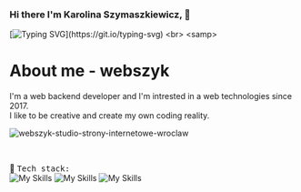 ### Hi there I'm Karolina Szymaszkiewicz, 👋 
[![Typing SVG](https://readme-typing-svg.demolab.com?font=Fira+Code&pause=1000&color=07F76C&width=435&lines=It's+great+to+have+you+here!)](https://git.io/typing-svg)
<br> 
<samp>

# About me -  webszyk
I'm a web backend developer and I'm intrested in a web technologies since 2017. <br>
I like to be creative and create my own coding reality.<br>


![webszyk-studio-strony-internetowe-wroclaw](https://github.com/user-attachments/assets/851451af-ea7e-4f6b-ae96-9a568abaef1d)

<!--📷 Catch me taking some <a href="hhttps://www.flickr.com/photos/184775256@N04/">pictures</a> in my free time.-->
</samp><br> 

🔗 <samp>Tech stack:</samp><br>
![My Skills](https://skillicons.dev/icons?i=git,gitlab,vscode,python,flask,django,pycharm,selenium) ![My Skills](https://go-skill-icons.vercel.app/api/icons?i=dbeaver,sqlite,postgresql,swagger)
![My Skills](https://skillicons.dev/icons?i=html,css,sass,js,gulp,npm,bootstrap,wordpress,figma,grafana,postman)
<!--<code><img title="GIMP" alt="GNU Image Manipulation Program - GIMP" width="40px" src="https://cdn.jsdelivr.net/gh/devicons/devicon/icons/gimp/gimp-original.svg" /></code>-->
<!--🛢 &nbsp;Database:&nbsp;
  ![MongoDB](https://img.shields.io/badge/-MongoDB-0A1A2F?style=flat&logo=mongodb)-->
<!--<samp>I want to learn:</samp>-->
<!--![My Skills](https://skillicons.dev/icons?i=,react,vue,flutter)-->


<!--<a target="_blank" href="https://www.linkedin.com/in/karolina-szymaszkiewicz-webdev"><img width="50px" src="https://i.ibb.co/y5PbksN/Linkedin.png" alt="Linkedin" border="0"></a>
</samp> -->

<!--


Here are some ideas to get you started:

- 🔭 I’m currently working on ...
- 🌱 I’m currently learning ...
- 👯 I’m looking to collaborate on ...
- 🤔 I’m looking for help with ...
- 💬 Ask me about ...
- 📫 How to reach me: ...
- 😄 Pronouns: ...
- ⚡ Fun fact: ...
-->
